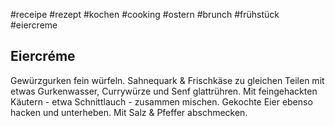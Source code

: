 
#receipe #rezept #kochen #cooking #ostern #brunch #frühstück #eiercreme

## Eiercréme

Gewürzgurken fein würfeln. Sahnequark & Frischkäse zu gleichen Teilen mit etwas Gurkenwasser, Currywürze und Senf glattrühren. Mit feingehackten Käutern - etwa Schnittlauch - zusammen mischen. Gekochte Eier ebenso hacken und unterheben. Mit Salz & Pfeffer abschmecken.
